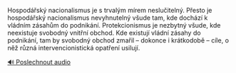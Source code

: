 
Hospodářský nacionalismus je s trvalým mírem neslučitelný. Přesto je hospodářský nacionalismus nevyhnutelný všude tam, kde dochází k vládním zásahům do podnikání. Protekcionismus je nezbytný všude, kde neexistuje svobodný vnitřní obchod. Kde existují vládní zásahy do podnikání, tam by svobodný obchod zmařil – dokonce i krátkodobě – cíle, o něž různá intervencionistická opatření usilují.

[🔊 Poslechnout audio](/data/7-paragraphs/audio/chapter_137/para_008-Hospodsk-nacionalismus-je-s-trvalm-mrem-neslu.mp3)
